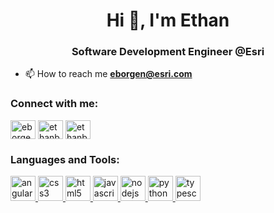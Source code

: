 <h1 align="center">Hi 👋, I'm Ethan</h1>
<h3 align="center">Software Development Engineer @Esri</h3>

- 📫 How to reach me **eborgen@esri.com**

<h3 align="left">Connect with me:</h3>
<p align="left">
<a href="https://codepen.io/eborgen" target="blank"><img align="center" src="https://cdn.jsdelivr.net/npm/simple-icons@3.0.1/icons/codepen.svg" alt="eborgen" height="30" width="40" /></a>
<a href="https://twitter.com/ethanborgen" target="blank"><img align="center" src="https://cdn.jsdelivr.net/npm/simple-icons@3.0.1/icons/twitter.svg" alt="ethanborgen" height="30" width="40" /></a>
<a href="https://linkedin.com/in/ethanborgen" target="blank"><img align="center" src="https://cdn.jsdelivr.net/npm/simple-icons@3.0.1/icons/linkedin.svg" alt="ethanborgen" height="30" width="40" /></a>
</p>

<h3 align="left">Languages and Tools:</h3>
<p align="left"> <a href="https://angular.io" target="_blank"> <img src="https://devicons.github.io/devicon/devicon.git/icons/angularjs/angularjs-original.svg" alt="angularjs" width="40" height="40"/> </a> <a href="https://www.w3schools.com/css/" target="_blank"> <img src="https://devicons.github.io/devicon/devicon.git/icons/css3/css3-original-wordmark.svg" alt="css3" width="40" height="40"/> </a> <a href="https://www.w3.org/html/" target="_blank"> <img src="https://devicons.github.io/devicon/devicon.git/icons/html5/html5-original-wordmark.svg" alt="html5" width="40" height="40"/> </a> <a href="https://developer.mozilla.org/en-US/docs/Web/JavaScript" target="_blank"> <img src="https://devicons.github.io/devicon/devicon.git/icons/javascript/javascript-original.svg" alt="javascript" width="40" height="40"/> </a> <a href="https://nodejs.org" target="_blank"> <img src="https://devicons.github.io/devicon/devicon.git/icons/nodejs/nodejs-original-wordmark.svg" alt="nodejs" width="40" height="40"/> </a> <a href="https://www.python.org" target="_blank"> <img src="https://devicons.github.io/devicon/devicon.git/icons/python/python-original.svg" alt="python" width="40" height="40"/> </a> <a href="https://www.typescriptlang.org/" target="_blank"> <img src="https://devicons.github.io/devicon/devicon.git/icons/typescript/typescript-original.svg" alt="typescript" width="40" height="40"/> </a> </p>

